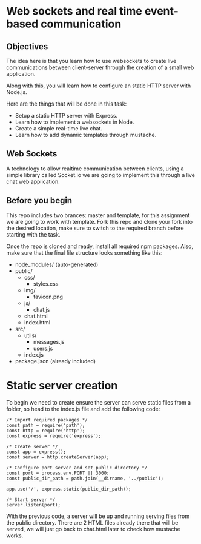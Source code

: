 # Web sockets and real time event-based communication

## Objectives

The idea here is that you learn how to use websockets to create live communications between client-server through the creation of a small web application.

Along with this, you will learn how to configure an static HTTP server with Node.js.

Here are the things that will be done in this task:

- Setup a static HTTP server with Express.
- Learn how to implement a websockets in Node.
- Create a simple real-time live chat.
- Learn how to add dynamic templates through mustache.

## Web Sockets

A technology to allow realtime communication between clients, using a simple library called Socket.io we are going to implement this through a live chat web application.

## Before you begin

This repo includes two brances: master and template, for this assignment we are going to work with template. Fork this repo and clone your fork into the desired location, make sure to switch to the required branch before starting with the task.

Once the repo is cloned and ready, install all required npm packages. Also, make sure that the final file structure looks something like this:

- node_modules/ (auto-generated)
- public/
  - css/
    - styles.css
  - img/
    - favicon.png
  - js/
    - chat.js
  - chat.html
  - index.html
- src/
  - utils/
    - messages.js
    - users.js
  - index.js
- package.json (already included)

# Static server creation

To begin we need to create ensure the server can serve static files from a folder, so head to the index.js file and add the following code:

```
/* Import required packages */
const path = require('path');
const http = require('http');
const express = require('express');

/* Create server */
const app = express();
const server = http.createServer(app);

/* Configure port server and set public directory */
const port = process.env.PORT || 3000;
const public_dir_path = path.join(__dirname, '../public');

app.use('/', express.static(public_dir_path));

/* Start server */
server.listen(port);
```

With the previous code, a server will be up and running serving files from the public directory. There are 2 HTML files already there that will be served, we will just go back to chat.html later to check how mustache works.
